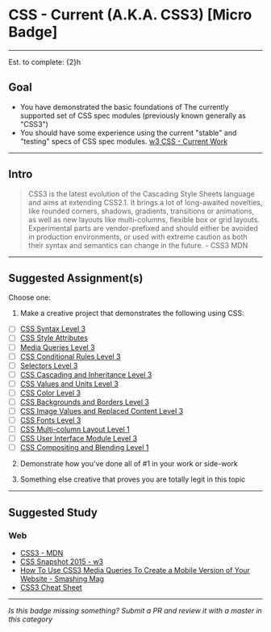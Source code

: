 # CSS - Current (A.K.A. CSS3) [Micro Badge]

-----

Est. to complete: {2}h

## Goal
- You have demonstrated the basic foundations of The currently supported set of CSS spec modules (previously known generally as "CSS3")
- You should have some experience using the current "stable" and "testing" specs of CSS spec modules. [w3 CSS - Current Work](https://www.w3.org/Style/CSS/current-work)


-----

## Intro

> CSS3 is the latest evolution of the Cascading Style Sheets language and aims at extending CSS2.1. It brings a lot of long-awaited novelties, like rounded corners, shadows, gradients, transitions or animations, as well as new layouts like multi-columns, flexible box or grid layouts. Experimental parts are vendor-prefixed and should either be avoided in production environments, or used with extreme caution as both their syntax and semantics can change in the future. - CSS3 MDN


-----


## Suggested Assignment(s)

Choose one:

1) Make a creative project that demonstrates the following using CSS:
- [ ] [CSS Syntax Level 3](http://www.w3.org/TR/css-syntax-3/)
- [ ] [CSS Style Attributes](http://www.w3.org/TR/css-style-attr/)
- [ ] [Media Queries Level 3](http://www.w3.org/TR/css3-mediaqueries/)
- [ ] [CSS Conditional Rules Level 3](http://www.w3.org/TR/css3-conditional/)
- [ ] [Selectors Level 3](http://www.w3.org/TR/css3-selectors/)
- [ ] [CSS Cascading and Inheritance Level 3](http://www.w3.org/TR/css3-cascade/)
- [ ] [CSS Values and Units Level 3](http://www.w3.org/TR/css3-values/)
- [ ] [CSS Color Level 3](http://www.w3.org/TR/css3-color/)
- [ ] [CSS Backgrounds and Borders Level 3](http://www.w3.org/TR/css3-background/)
- [ ] [CSS Image Values and Replaced Content Level 3](http://www.w3.org/TR/css3-images/)
- [ ] [CSS Fonts Level 3](http://www.w3.org/TR/css-fonts-3/)
- [ ] [CSS Multi-column Layout Level 1](http://www.w3.org/TR/css3-multicol/)
- [ ] [CSS User Interface Module Level 3](http://www.w3.org/TR/css3-ui/)
- [ ] [CSS Compositing and Blending Level 1](http://www.w3.org/TR/compositing-1/)

2) Demonstrate how you've done all of #1 in your work or side-work

3) Something else creative that proves you are totally legit in this topic


-----


## Suggested Study

### Web

- [CSS3 - MDN](https://developer.mozilla.org/en-US/docs/Web/CSS/CSS3)
- [CSS Snapshot 2015 - w3](https://www.w3.org/TR/css-2015/)
- [How To Use CSS3 Media Queries To Create a Mobile Version of Your Website - Smashing Mag](https://www.smashingmagazine.com/2010/07/how-to-use-css3-media-queries-to-create-a-mobile-version-of-your-website/)
- [CSS3 Cheat Sheet](https://www.smashingmagazine.com/2009/07/css-3-cheat-sheet-pdf/)


-----

  *Is this badge missing something? Submit a PR and review it with a master in this category*
